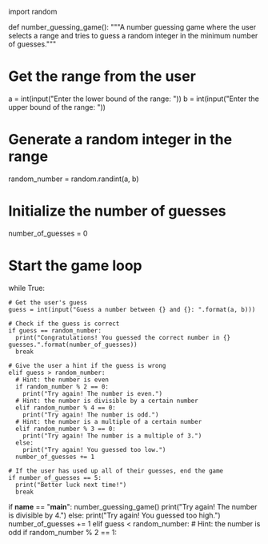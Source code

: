 import random

def number_guessing_game():
  """A number guessing game where the user selects a range and tries to guess a random integer in the minimum number of guesses."""

  # Get the range from the user
  a = int(input("Enter the lower bound of the range: "))
  b = int(input("Enter the upper bound of the range: "))

  # Generate a random integer in the range
  random_number = random.randint(a, b)

  # Initialize the number of guesses
  number_of_guesses = 0

  # Start the game loop
  while True:

    # Get the user's guess
    guess = int(input("Guess a number between {} and {}: ".format(a, b)))

    # Check if the guess is correct
    if guess == random_number:
      print("Congratulations! You guessed the correct number in {} guesses.".format(number_of_guesses))
      break

    # Give the user a hint if the guess is wrong
    elif guess > random_number:
      # Hint: the number is even
      if random_number % 2 == 0:
        print("Try again! The number is even.")
      # Hint: the number is divisible by a certain number
      elif random_number % 4 == 0:
        print("Try again! The number is odd.")
      # Hint: the number is a multiple of a certain number
      elif random_number % 3 == 0:
        print("Try again! The number is a multiple of 3.")
      else:
        print("Try again! You guessed too low.")
      number_of_guesses += 1

    # If the user has used up all of their guesses, end the game
    if number_of_guesses == 5:
      print("Better luck next time!")
      break

if __name__ == "__main__":
  number_guessing_game()        print("Try again! The number is divisible by 4.")
      else:
        print("Try again! You guessed too high.")
      number_of_guesses += 1
    elif guess < random_number:
      # Hint: the number is odd
      if random_number % 2 == 1:


